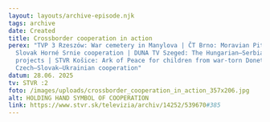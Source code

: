 ```yaml
---
layout: layouts/archive-episode.njk
tags: archive
date: Created
title: Crossborder cooperation in action
perex: "TVP 3 Rzeszów: War cemetery in Manylova | ČT Brno: Moravian Pitín and
  Slovak Horné Srnie cooperation | DUNA TV Szeged: The Hungarian–Serbian border
  projects | STVR Košice: Ark of Peace for children from war-torn Donetsk -
  Czech–Slovak–Ukrainian cooperation"
datum: 28.06. 2025
tv: STVR :2
foto: /images/uploads/crossborder_cooperation_in_action_357x206.jpg
alt: HOLDING HAND SYMBOL OF COOPERATION
link: https://www.stvr.sk/televizia/archiv/14252/539670#385
---
```

